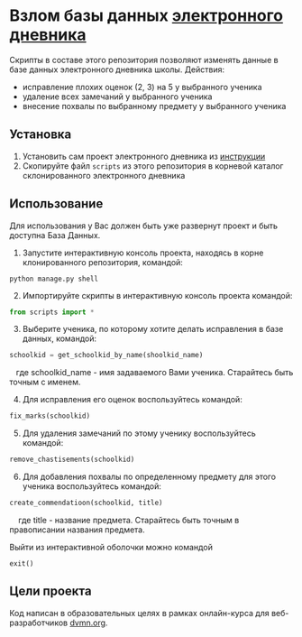 # Взлом базы данных [электронного дневника](https://github.com/devmanorg/e-diary/tree/master)

Скрипты в составе этого репозитория позволяют изменять данные в базе данных электронного дневника школы. Действия:
- исправление плохих оценок (2, 3) на 5 у выбранного ученика
- удаление всех замечаний у выбранного ученика
- внесение похвалы по выбранному предмету у выбранного ученика

## Установка

1. Установить сам проект электронного дневника из [инструкции](https://github.com/devmanorg/e-diary/blob/master/README.md)
2. Скопируйте файл `scripts` из этого репозитория в корневой каталог склонированного электронного дневника

## Использование

Для использования у Вас должен быть уже развернут проект и быть доступна База Данных.

1. Запустите интерактивную консоль проекта, находясь в корне клонированного репозитория, командой:
```console
python manage.py shell
```

2. Импортируйте скрипты в интерактивную консоль проекта командой:
```python
from scripts import *   
```

3. Выберите ученика, по которому хотите делать исправления в базе данных, командой:
```python
schoolkid = get_schoolkid_by_name(shoolkid_name)
```
&nbsp;&nbsp;
где schoolkid_name - имя задаваемого Вами ученика. Старайтесь быть точным с именем.

4. Для исправления его оценок воспользуйтесь командой:
```python
fix_marks(schoolkid)
```

5. Для удаления замечаний по этому ученику воспользуйтесь командой:
```python
remove_chastisements(schoolkid)
```

6. Для добавления похвалы по определенному предмету для этого ученика воспользуйтесь командой:
```python
create_commendatioon(schoolkid, title)
```

&nbsp; &nbsp;
где title - название предмета. Старайтесь быть точным в правописании названия предмета.

Выйти из интерактивной оболочки можно командой 
```console
exit()
```

## Цели проекта

Код написан в образовательных целях в рамках онлайн-курса для веб-разработчиков [dvmn.org](https://dvmn.org/).
